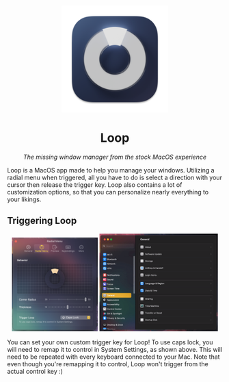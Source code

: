 <div align="center">
	<img src="resources/icon/icon.png" width="250px">
	<h1>Loop</h1>
	<p><em>The missing window manager from the stock MacOS experience</em></p>
</div>

Loop is a MacOS app made to help you manage your windows. Utilizing a radial menu when triggered, all you have to do is select a direction with your cursor then release the trigger key. Loop also contains a lot of customization options, so that you can personalize nearly everything to your likings.

## Triggering Loop

<div align="center">
    <img src="resources/screenshots/Radial Menu.png" width="40%">
    <img src="resources/screenshots/Remap Caps Lock.gif" width="55%">
</div>

You can set your own custom trigger key for Loop! To use caps lock, you will need to remap it to control in System Settings, as shown above. This will need to be repeated with every keyboard connected to your Mac. Note that even though you're remapping it to control, Loop won't trigger from the actual control key :)
